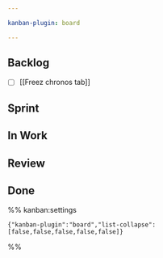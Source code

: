 ```yaml
---

kanban-plugin: board

---
```


## Backlog

- [ ] [[Freez chronos tab]]


## Sprint



## In Work



## Review



## Done





%% kanban:settings
```
{"kanban-plugin":"board","list-collapse":[false,false,false,false,false]}
```
%%